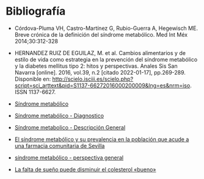 # Bibliografía

- Córdova-Pluma VH, Castro-Martínez G, Rubio-Guerra A, Hegewisch ME. Breve crónica de la definición del síndrome metabólico. Med Int Méx 2014;30:312-328

- HERNANDEZ RUIZ DE EGUILAZ, M. et al. Cambios alimentarios y de estilo de vida como estrategia en la prevención del síndrome metabólico y la diabetes mellitus tipo 2: hitos y perspectivas. Anales Sis San Navarra [online]. 2016, vol.39, n.2 [citado  2022-01-17], pp.269-289. Disponible en: <http://scielo.isciii.es/scielo.php?script=sci_arttext&pid=S1137-66272016000200009&lng=es&nrm=iso>. ISSN 1137-6627.

- [Síndrome metabólico](https://www.cun.es/enfermedades-tratamientos/enfermedades/sindrome-metabolico)

- [Síndrome metabólico - Diagnostico](https://www.mayoclinic.org/es-es/diseases-conditions/metabolic-syndrome/diagnosis-treatment/drc-20351921)

- [Síndrome metabolico - Descripción General](https://www.mayoclinic.org/es-es/diseases-conditions/metabolic-syndrome/symptoms-causes/syc-20351916)

- [El síndrome metabólico y su prevalencia en la población que acude a una farmacia comunitaria de Sevilla](https://www.farmaceuticoscomunitarios.org/es/journal-article/sindrome-metabolico-su-prevalencia-poblacion-que-acude-una-farmacia-comunitaria)



- [síndrome metabólico - perspectiva general](https://middlesexhealth.org/learning-center/espanol/enfermedades-y-afecciones/s-ndrome-metab-lico)


- [La falta de sueño puede disminuir el colesterol «bueno»](https://isanidad.com/67663/la-falta-de-sueno-puede-disminuir-el-colesterol-bueno/)


